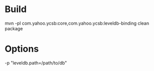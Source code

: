 Build
=====

mvn -pl com.yahoo.ycsb:core,com.yahoo.ycsb:leveldb-binding clean package

Options
=======

-p "leveldb.path=/path/to/db"
